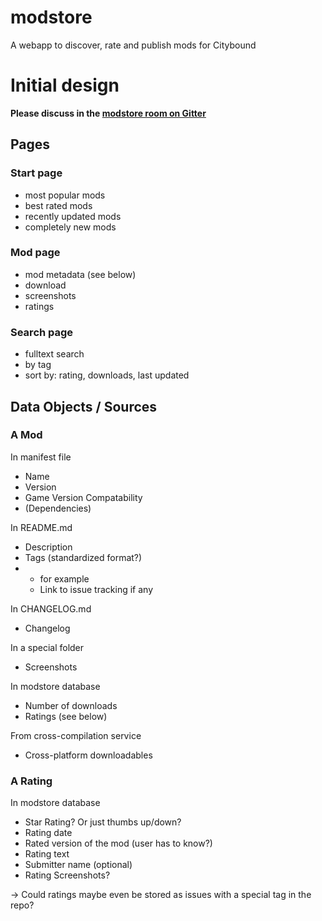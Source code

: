 # modstore
A webapp to discover, rate and publish mods for Citybound

# Initial design

**Please discuss in the [modstore room on Gitter](https://gitter.im/citybound/modstore)**

## Pages

### Start page

- most popular mods
- best rated mods
- recently updated mods
- completely new mods

### Mod page

- mod metadata (see below)
- download
- screenshots
- ratings

### Search page

- fulltext search
- by tag
- sort by: rating, downloads, last updated

## Data Objects / Sources

### A Mod

In manifest file
- Name
- Version
- Game Version Compatability
- (Dependencies)

In README.md
- Description
- Tags (standardized format?)
- + for example
  - Link to issue tracking if any

In CHANGELOG.md
- Changelog

In a special folder
- Screenshots

In modstore database
- Number of downloads
- Ratings (see below)

From cross-compilation service
- Cross-platform downloadables

### A Rating

In modstore database

- Star Rating? Or just thumbs up/down?
- Rating date
- Rated version of the mod (user has to know?)
- Rating text
- Submitter name (optional)
- Rating Screenshots?

-> Could ratings maybe even be stored as issues with a special tag in the repo?
